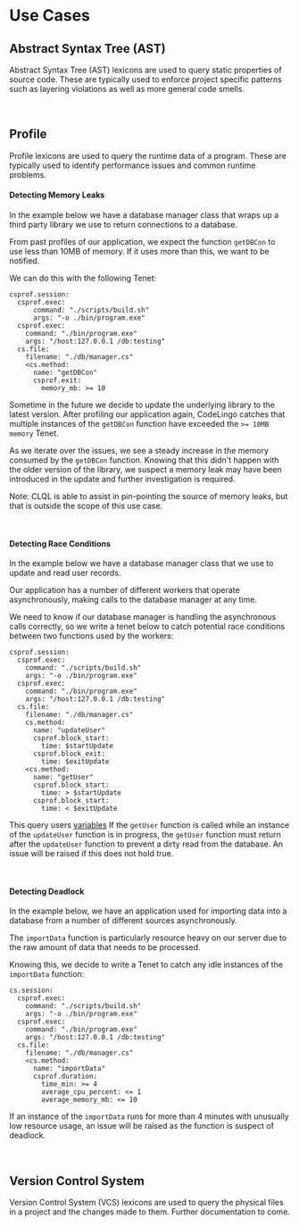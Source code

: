 # Use Cases

## Abstract Syntax Tree (AST)

Abstract Syntax Tree (AST) lexicons are used to query static properties of source code. These are typically used to enforce project specific patterns such as layering violations as well as more general code smells.

<br />

## Profile

Profile lexicons are used to query the runtime data of a program. These are typically used to identify performance issues and common runtime problems.

#### Detecting Memory Leaks
In the example below we have a database manager class that wraps up a third party library we use to return connections to a database.

From past profiles of our application, we expect the function `getDBCon` to use less than 10MB of memory. If it uses more than this, we want to be notified.

We can do this with the following Tenet:

```clql
csprof.session:
  csprof.exec:
      command: "./scripts/build.sh"
      args: "-o ./bin/program.exe"
  csprof.exec:
    command: "./bin/program.exe"
    args: "/host:127.0.0.1 /db:testing"
  cs.file:
    filename: "./db/manager.cs"
    <cs.method:
      name: "getDBCon"
      csprof.exit:
        memory_mb: >= 10
```
 
Sometime in the future we decide to update the underlying library to the latest version. After profiling our application again, CodeLingo catches that multiple instances of the `getDBCon` function have exceeded the `>= 10MB memory` Tenet.

As we iterate over the issues, we see a steady increase in the memory consumed by the `getDBCon` function. Knowing that this didn't happen with the older version of the library, we suspect a memory leak may have been introduced in the update and further investigation is required.

Note: CLQL is able to assist in pin-pointing the source of memory leaks, but that is outside the scope of this use case.

<br />

#### Detecting Race Conditions
In the example below we have a database manager class that we use to update and read user records.

Our application has a number of different workers that operate asynchronously, making calls to the database manager at any time.

We need to know if our database manager is handling the asynchronous calls correctly, so we write a tenet below to catch potential race conditions between two functions used by the workers:


```clql
csprof.session:
  csprof.exec:
    command: "./scripts/build.sh"
    args: "-o ./bin/program.exe"
  csprof.exec:
    command: "./bin/program.exe"
    args: "/host:127.0.0.1 /db:testing"
  cs.file:
    filename: "./db/manager.cs"
    cs.method:
      name: "updateUser"
      csprof.block_start:
        time: $startUpdate
      csprof.block_exit:
        time: $exitUpdate
    <cs.method:
      name: "getUser"
      csprof.block_start:
        time: > $startUpdate
      csprof.block_start:
        time: < $exitUpdate
```

This query users [variables](clql.md#variables) If the `getUser` function is called while an instance of the `updateUser` function is in progress, the `getUser` function must return after the `updateUser` function to prevent a dirty read from the database. An issue will be raised if this does not hold true.

<br />

#### Detecting Deadlock
In the example below, we have an application used for importing data into a database from a number of different sources asynchronously.

The `importData` function is particularly resource heavy on our server due to the raw amount of data that needs to be processed.

Knowing this, we decide to write a Tenet to catch any idle instances of the `importData` function:

```clql
cs.session:
  csprof.exec:
    command: "./scripts/build.sh"
    args: "-o ./bin/program.exe"
  csprof.exec:
    command: "./bin/program.exe"
    args: "/host:127.0.0.1 /db:testing"
  cs.file:
    filename: "./db/manager.cs"
    <cs.method:
      name: "importData"
      csprof.duration:
        time_min: >= 4
        average_cpu_percent: <= 1
        average_memory_mb: <= 10
```

If an instance of the `importData` runs for more than 4 minutes with unusually low resource usage, an issue will be raised as the function is suspect of deadlock.

<br />

## Version Control System

Version Control System (VCS) lexicons are used to query the physical files in a project and the changes made to them. Further documentation to come.

<br />
